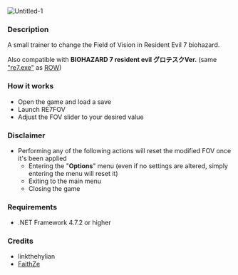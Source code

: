 ![Untitled-1](https://user-images.githubusercontent.com/20933012/191426635-2d4231bc-aad0-4ada-bd03-13683c898186.png)


### Description

A small trainer to change the Field of Vision in Resident Evil 7 biohazard.

Also compatible with **BIOHAZARD 7 resident evil グロテスクVer.** (same ["re7.exe"](https://steamdb.info/depot/530941/) as [ROW](https://i.imgur.com/ybB1cAb.png))

### How it works
- Open the game and load a save
- Launch RE7FOV
- Adjust the FOV slider to your desired value

### Disclaimer
- Performing any of the following actions will reset the modified FOV once it's been applied
  - Entering the "**Options**" menu (even if no settings are altered, simply entering the menu will reset it)
  - Exiting to the main menu
  - Closing the game

### Requirements
- .NET Framework 4.7.2 or higher

### Credits
- linkthehylian
- [FaithZe](https://github.com/faiithze)
